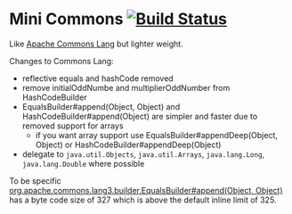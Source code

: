 Mini Commons [![Build Status](https://travis-ci.org/marschall/mini-commons.svg?branch=master)](https://travis-ci.org/marschall/mini-commons)
============

Like [Apache Commons Lang](https://commons.apache.org/proper/commons-lang/) but lighter weight.

Changes to Commons Lang:

 * reflective equals and hashCode removed
 * remove initialOddNumbe and multiplierOddNumber from HashCodeBuilder
 * EqualsBuilder#append(Object, Object) and HashCodeBuilder#append(Object) are simpler and faster due to removed support for arrays
   * if you want array support use  EqualsBuilder#appendDeep(Object, Object) or HashCodeBuilder#appendDeep(Object)
 * delegate to `java.util.Objects`, `java.util.Arrays`, `java.lang.Long`, `java.lang.Double` where possible

To be specific [org.apache.commons.lang3.builder.EqualsBuilder#append(Object, Object)](https://commons.apache.org/proper/commons-lang/javadocs/api-3.4/org/apache/commons/lang3/builder/EqualsBuilder.html#append(java.lang.Object,%20java.lang.Object)) has a byte code size of 327 which is above the default inline limit of 325.

